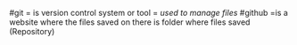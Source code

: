  #git =  is  version control system or tool
     = *used to manage files*
#github =is a website where the files saved on
 there is folder where files saved (Repository)